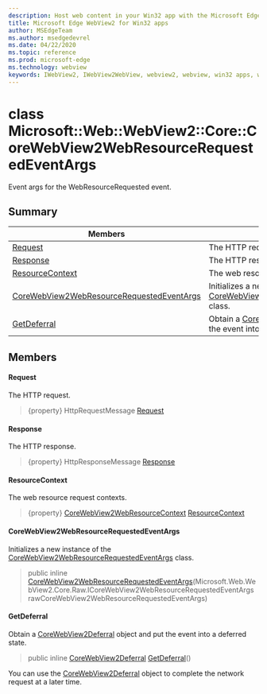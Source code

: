 ```yaml
---
description: Host web content in your Win32 app with the Microsoft Edge WebView2 control
title: Microsoft Edge WebView2 for Win32 apps
author: MSEdgeTeam
ms.author: msedgedevrel
ms.date: 04/22/2020
ms.topic: reference
ms.prod: microsoft-edge
ms.technology: webview
keywords: IWebView2, IWebView2WebView, webview2, webview, win32 apps, win32, edge, ICoreWebView2, ICoreWebView2Controller, browser control, edge html
---
```


# class Microsoft::Web::WebView2::Core::CoreWebView2WebResourceRequestedEventArgs 

Event args for the WebResourceRequested event.

## Summary

 Members                        | Descriptions
--------------------------------|---------------------------------------------
[Request](#request) | The HTTP request.
[Response](#response) | The HTTP response.
[ResourceContext](#resourcecontext) | The web resource request contexts.
[CoreWebView2WebResourceRequestedEventArgs](#corewebview2webresourcerequestedeventargs) | Initializes a new instance of the [CoreWebView2WebResourceRequestedEventArgs](#microsoft::web::webview2::core::corewebview2webresourcerequestedeventargs) class.
[GetDeferral](#getdeferral) | Obtain a [CoreWebView2Deferral](Microsoft--Web--WebView2--Core--CoreWebView2Deferral.md) object and put the event into a deferred state.

## Members

#### Request 

The HTTP request.

> {property} HttpRequestMessage [Request](#request)

#### Response 

The HTTP response.

> {property} HttpResponseMessage [Response](#response)

#### ResourceContext 

The web resource request contexts.

> {property} [CoreWebView2WebResourceContext](Microsoft--Web--WebView2--Core.md) [ResourceContext](#resourcecontext)

#### CoreWebView2WebResourceRequestedEventArgs 

Initializes a new instance of the [CoreWebView2WebResourceRequestedEventArgs](#microsoft::web::webview2::core::corewebview2webresourcerequestedeventargs) class.

> public inline  [CoreWebView2WebResourceRequestedEventArgs](#corewebview2webresourcerequestedeventargs)(Microsoft.Web.WebView2.Core.Raw.ICoreWebView2WebResourceRequestedEventArgs rawCoreWebView2WebResourceRequestedEventArgs)

#### GetDeferral 

Obtain a [CoreWebView2Deferral](Microsoft--Web--WebView2--Core--CoreWebView2Deferral.md) object and put the event into a deferred state.

> public inline [CoreWebView2Deferral](Microsoft--Web--WebView2--Core--CoreWebView2Deferral.md) [GetDeferral](#getdeferral)()

You can use the [CoreWebView2Deferral](Microsoft--Web--WebView2--Core--CoreWebView2Deferral.md) object to complete the network request at a later time.

